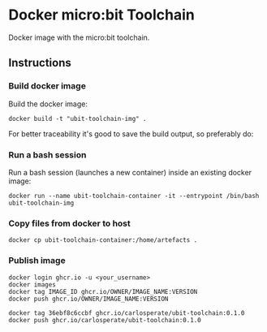 # Docker micro:bit Toolchain

Docker image with the micro:bit toolchain.

## Instructions

### Build docker image

Build the docker image:

```
docker build -t "ubit-toolchain-img" .
```

For better traceability it's good to save the build output, so preferably do:

### Run a bash session

Run a bash session (launches a new container) inside an existing docker image:

```
docker run --name ubit-toolchain-container -it --entrypoint /bin/bash ubit-toolchain-img
```

### Copy files from docker to host

```
docker cp ubit-toolchain-container:/home/artefacts .
```

### Publish image

```
docker login ghcr.io -u <your_username>
docker images
docker tag IMAGE_ID ghcr.io/OWNER/IMAGE_NAME:VERSION
docker push ghcr.io/OWNER/IMAGE_NAME:VERSION
```

```
docker tag 36ebf8c6ccbf ghcr.io/carlosperate/ubit-toolchain:0.1.0
docker push ghcr.io/carlosperate/ubit-toolchain:0.1.0
```